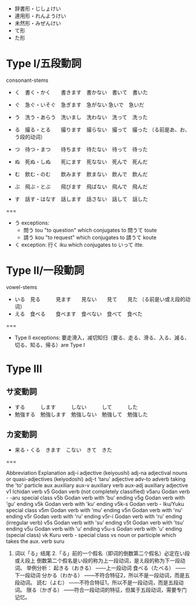 * 辞書形・じしょけい　
* 連用形・れんようけい　
* 未然形・みぜんけい
* て形
* た形

# Type I/五段動詞
consonant-stems

* く　書く・かく　　書きます　書かない　書いて　書いた
* ぐ　急ぐ・いそぐ　急ぎます　急がない  急いで　急いだ

* う　洗う・あらう　洗いまし　洗わない　洗って　洗った
* る　撮る・とる　　撮ります　撮らない　撮って　撮った （る前是あ、お、う段的动词）
* つ　待つ・まつ　　待ちます　待たない　待って　待った

* ぬ　死ぬ・しぬ　　死にます　死なない　死んで　死んだ
* む　飲む・のむ　　飲みます　飲まない　飲んで　飲んだ
* ぶ　飛ぶ・とぶ　　飛びます　飛ばない　飛んで　飛んだ

* す　話す・はなす　話します　話さない　話して　話した

===

* う exceptions:
    * 問う tou "to question" which conjugates to 問うて toute
    * 請う kou "to request" which conjugates to 請うて koute
* く exception: 行く iku which conjugates to いって itte.

# Type II/一段動詞
vowel-stems

* いる　見る　　　見ます　　見ない　　見て　　見た  （る前是い或え段的动词）
* える　食べる　　食べます　食べない　食べて　食べた

===

* Type II exceptions: 要走滑入，减切知归（要る、走る、滑る、入る、減る、切る、知る、帰る）are Type I

# Type III

## サ変動詞
* する　　　します　　　しない　　　して　　　した   
* 勉強する　勉強します　勉強しない　勉強して　勉強した

## カ変動詞
* 来る・くる　きます　こない　きて　きた

===

Abbreviation Explanation
adj-i	adjective (keiyoushi)
adj-na	adjectival nouns or quasi-adjectives (keiyodoshi)
adj-t	'taru' adjective
adv-to	adverb taking the 'to' particle
aux	auxiliary
aux-v	auxiliary verb
aux-adj	auxiliary adjective
v1	Ichidan verb
v5	Godan verb (not completely classified)
v5aru	Godan verb - -aru special class
v5b	Godan verb with 'bu' ending
v5g	Godan verb with 'gu' ending
v5k	Godan verb with 'ku' ending
v5k-s	Godan verb - Iku/Yuku special class
v5m	Godan verb with 'mu' ending
v5n	Godan verb with 'nu' ending
v5r	Godan verb with 'ru' ending
v5r-i	Godan verb with 'ru' ending (irregular verb)
v5s	Godan verb with 'su' ending
v5t	Godan verb with 'tsu' ending
v5u	Godan verb with 'u' ending
v5u-s	Godan verb with 'u' ending (special class)
vk	Kuru verb - special class
vs	noun or participle which takes the aux. verb suru


1. 词以「る」结尾
2.「る」前的一个假名（即词的倒数第二个假名）必定在い段或え段上
倒数第二个假名是い段的称为上一段动词，是え段的称为下一段动词。
举例分析：
起きる（おきる） ——上一段动词
食べる（たべる） ——下一段动词
分かる（わかる） ——不符合特征2，所以不是一段动词，而是五段动词。
読む（よむ） ——不符合特征1，所以不是一段动词，而是五段动词。
限る（かぎる） ——符合一段动词的特征，但属于五段动词，需要专门记忆。
